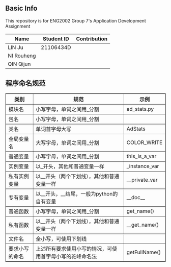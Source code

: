 ## Basic Info
This repository is for ENG2002 Group 7's Application Development Assignment

| Name       | Student ID | Contribution |
|------------|------------|--------------|
| LIN Ju     | 21106434D  |              |
| NI Rouheng |            |              |              
| QIN Qijun  |            |              |

## 程序命名规范

<table border="1" cellpadding="1" cellspacing="1"><tbody><tr><th>类别</th><th>规范</th><th>示例</th></tr><tr><td>模块名</td><td>小写字母，单词之间用_分割</td><td>ad_stats.py</td></tr><tr><td>包名</td><td>小写字母，单词之间用_分割</td><td>&nbsp;</td></tr><tr><td>类名</td><td>单词首字母大写</td><td>AdStats</td></tr><tr><td>全局变量名</td><td>大写字母，单词之间用_分割</td><td>COLOR_WRITE</td></tr><tr><td>普通变量</td><td>小写字母，单词之间用_分割</td><td>this_is_a_var</td></tr><tr><td>实例变量</td><td>以_开头，其他和普通变量一样</td><td>_instance_var</td></tr><tr><td>私有实例变量</td><td>以__开头（两个下划线），其他和普通变量一样</td><td>__private_var</td></tr><tr><td>专有变量</td><td>以__开头，__结尾，一般为python的自有变量</td><td>__doc__</td></tr><tr><td>普通函数</td><td>小写字母，单词之间用_分割</td><td>get_name()</td></tr><tr><td>私有函数</td><td>以__开头（两个下划线），其他和普通变量一样</td><td>__get_name()</td></tr><tr><td>文件名</td><td>全小写，可使用下划线</td><td>&nbsp;</td></tr><tr><td>要求小写的命名</td><td>上述所有要求使用小写的情况，可使用首字母小写的驼峰命名法</td><td>getFullName()</td></tr></tbody></table>
